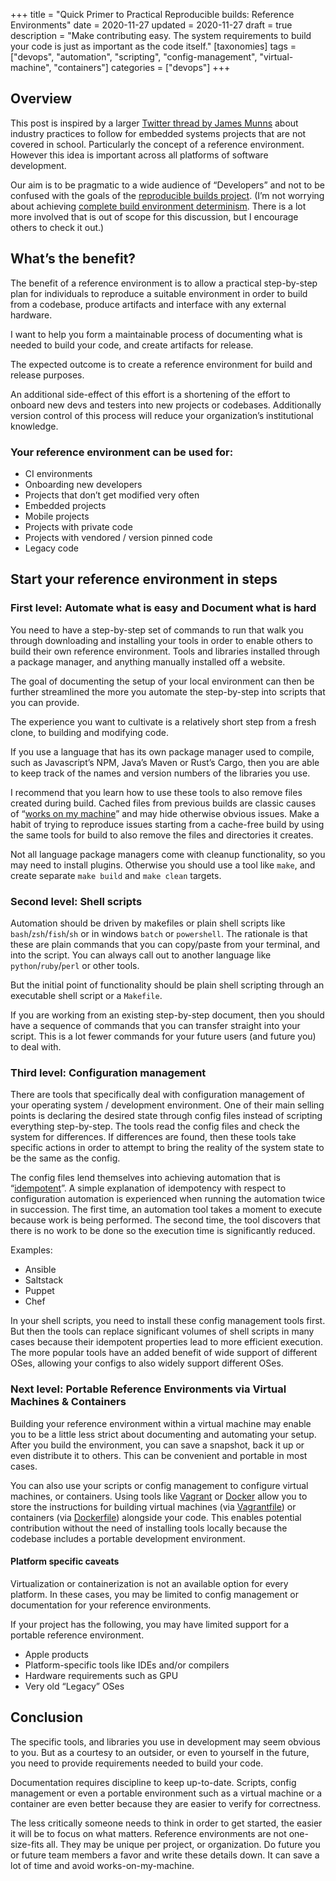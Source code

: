 +++
title = "Quick Primer to Practical Reproducible builds: Reference Environments"
date = 2020-11-27
updated = 2020-11-27
draft = true
description = "Make contributing easy. The system requirements to build your code is just as important as the code itself."
[taxonomies]
tags = ["devops", "automation", "scripting", "config-management", "virtual-machine", "containers"]
categories = ["devops"]
+++
## Overview

This post is inspired by a larger [Twitter thread by James Munns](https://twitter.com/bitshiftmask/status/1321623304004866050) about industry practices to follow for embedded systems projects that are not covered in school. Particularly the concept of a reference environment. However this idea is important across all platforms of software development. 

Our aim is to be pragmatic to a wide audience of “Developers” and not to be confused with the goals of the [reproducible builds project](https://reproducible-builds.org/). (I’m not worrying about achieving [complete build environment determinism](https://reproducible-builds.org/docs/deterministic-build-systems/). There is a lot more involved that is out of scope for this discussion, but I encourage others to check it out.)


## What’s the benefit?

The benefit of a reference environment is to allow a practical step-by-step plan for individuals to reproduce a suitable environment in order to build from a codebase, produce artifacts and interface with any external hardware.

I want to help you form a maintainable process of documenting what is needed to build your code, and create artifacts for release.

The expected outcome is to create a reference environment for build and release purposes.

An additional side-effect of this effort is a shortening of the effort to onboard new devs and testers into new projects or codebases. Additionally version control of this process will reduce your organization’s institutional knowledge.


### Your reference environment can be used for:



*   CI environments
*   Onboarding new developers
*   Projects that don’t get modified very often
*   Embedded projects
*   Mobile projects
*   Projects with private code
*   Projects with vendored / version pinned code
*   Legacy code


## Start your reference environment in steps


### First level: Automate what is easy and Document what is hard

You need to have a step-by-step set of commands to run that walk you through downloading and installing your tools in order to enable others to build their own reference environment. Tools and libraries installed through a package manager, and anything manually installed off a website.

The goal of documenting the setup of your local environment can then be further streamlined the more you automate the step-by-step into scripts that you can provide.

The experience you want to cultivate is a relatively short step from a fresh clone, to building and modifying code.

If you use a language that has its own package manager used to compile, such as Javascript’s NPM, Java’s Maven or Rust’s Cargo, then you are able to keep track of the names and version numbers of the libraries you use.

I recommend that you learn how to use these tools to also remove files created during build. Cached files from previous builds are classic causes of “[works on my machine](https://www.leadingagile.com/2017/03/works-on-my-machine/)” and may hide otherwise obvious issues. Make a habit of trying to reproduce issues starting from a cache-free build by using the same tools for build to also remove the files and directories it creates.

Not all language package managers come with cleanup functionality, so you may need to install  plugins. Otherwise you should use a tool like `make`, and create separate `make build` and `make clean` targets.


### Second level: Shell scripts 

Automation should be driven by makefiles or plain shell scripts like `bash`/`zsh`/`fish`/`sh` or in windows `batch` or `powershell`. The rationale is that these are plain commands that you can copy/paste from your terminal, and into the script. You can always call out to another language like `python`/`ruby`/`perl` or other tools.

But the initial point of functionality should be plain shell scripting through an executable shell script or a `Makefile`.

If you are working from an existing step-by-step document, then you should have a sequence of commands that you can transfer straight into your script. This is a lot fewer commands for your future users (and future you) to deal with.


### Third level: Configuration management

There are tools that specifically deal with configuration management of your operating system / development environment. One of their main selling points is declaring the desired state through config files instead of scripting everything step-by-step. The tools read the config files and check the system for differences. If differences are found, then these tools take specific actions in order to attempt to bring the reality of the system state to be the same as the config.

The config files lend themselves into achieving automation that is “[idempotent](https://en.wikipedia.org/wiki/Idempotence)”. A simple explanation of idempotency with respect to configuration automation is experienced when running the automation twice in succession. The first time, an automation tool takes a moment to execute because work is being performed. The second time, the tool discovers that there is no work to be done so the execution time is significantly reduced.

Examples:



*   Ansible
*   Saltstack
*   Puppet
*   Chef

In your shell scripts, you need to install these config management tools first. But then the tools can replace significant volumes of shell scripts in many cases because their idempotent properties lead to more efficient execution. The more popular tools have an added benefit of wide support of different OSes, allowing your configs to also widely support different OSes.


### Next level: Portable Reference Environments via Virtual Machines & Containers

Building your reference environment within a virtual machine may enable you to be a little less strict about documenting and automating your setup. After you build the environment, you can save a snapshot, back it up or even distribute it to others. This can be convenient and portable in most cases.

You can also use your scripts or config management to configure virtual machines, or containers. Using tools like [Vagrant](https://www.vagrantup.com/) or [Docker](https://www.docker.com/) allow you to store the instructions for building virtual machines (via [Vagrantfile](https://www.vagrantup.com/docs/vagrantfile)) or containers (via [Dockerfile](https://docs.docker.com/engine/reference/builder/)) alongside your code. This enables potential contribution without the need of installing tools locally because the codebase includes a portable development environment.


#### Platform specific caveats

Virtualization or containerization is not an available option for every platform. In these cases, you may be limited to config management or documentation for your reference environments.

If your project has the following, you may have limited support for a portable reference environment. 



*   Apple products
*   Platform-specific tools like IDEs and/or compilers
*   Hardware requirements such as GPU
*   Very old “Legacy” OSes


## Conclusion

The specific tools, and libraries you use in development may seem obvious to you. But as a courtesy to an outsider, or even to yourself in the future, you need to provide requirements needed to build your code.

Documentation requires discipline to keep up-to-date. Scripts, config management or even a portable environment such as a virtual machine or a container are even better because they are easier to verify for correctness.

The less critically someone needs to think in order to get started, the easier it will be to focus on what matters. Reference environments are not one-size-fits all. They may be unique per project, or organization. Do future you or future team members a favor and write these details down. It can save a lot of time and avoid works-on-my-machine.